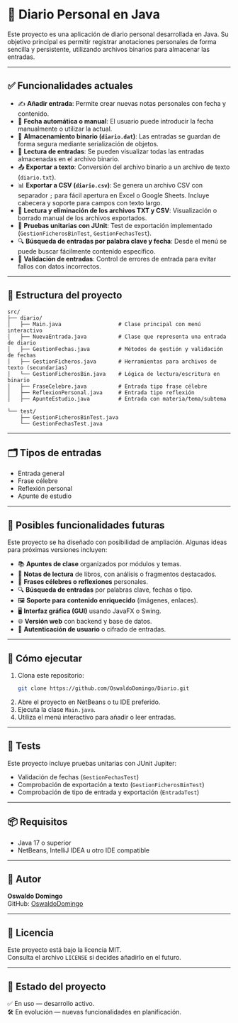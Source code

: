 # 📔 Diario Personal en Java

Este proyecto es una aplicación de diario personal desarrollada en Java. Su objetivo principal es permitir registrar anotaciones personales de forma sencilla y persistente, utilizando archivos binarios para almacenar las entradas.

---

## ✅ Funcionalidades actuales

- ✍️ **Añadir entrada**: Permite crear nuevas notas personales con fecha y contenido.
- 📅 **Fecha automática o manual**: El usuario puede introducir la fecha manualmente o utilizar la actual.
- 💾 **Almacenamiento binario (`diario.dat`)**: Las entradas se guardan de forma segura mediante serialización de objetos.
- 🔁 **Lectura de entradas**: Se pueden visualizar todas las entradas almacenadas en el archivo binario.
- 📤 **Exportar a texto**: Conversión del archivo binario a un archivo de texto (`diario.txt`).
- 📊 **Exportar a CSV (`diario.csv`)**: Se genera un archivo CSV con separador `;` para fácil apertura en Excel o Google Sheets. Incluye cabecera y soporte para campos con texto largo.
- 📂 **Lectura y eliminación de los archivos TXT y CSV**: Visualización o borrado manual de los archivos exportados.
- 🧪 **Pruebas unitarias con JUnit**: Test de exportación implementado (`GestionFicherosBinTest`, `GestionFechasTest`).
- 🔍 **Búsqueda de entradas por palabra clave y fecha**: Desde el menú se puede buscar fácilmente contenido específico.
- 🧼 **Validación de entradas**: Control de errores de entrada para evitar fallos con datos incorrectos.

---

## 📁 Estructura del proyecto

```
src/
├── diario/
│   ├── Main.java                  # Clase principal con menú interactivo
│   ├── NuevaEntrada.java          # Clase que representa una entrada de diario
│   ├── GestionFechas.java         # Métodos de gestión y validación de fechas
│   ├── GestionFicheros.java       # Herramientas para archivos de texto (secundarias)
│   └── GestionFicherosBin.java    # Lógica de lectura/escritura en binario
│   ├── FraseCelebre.java          # Entrada tipo frase célebre
│   ├── ReflexionPersonal.java     # Entrada tipo reflexión
│   ├── ApunteEstudio.java         # Entrada con materia/tema/subtema

└── test/
    ├── GestionFicherosBinTest.java
    └── GestionFechasTest.java
```

---

## 🗂️ Tipos de entradas
- Entrada general
- Frase célebre
- Reflexión personal
- Apunte de estudio

---
## 🔮 Posibles funcionalidades futuras

Este proyecto se ha diseñado con posibilidad de ampliación. Algunas ideas para próximas versiones incluyen:

- 📚 **Apuntes de clase** organizados por módulos y temas.
- 📖 **Notas de lectura** de libros, con análisis o fragmentos destacados.
- 💬 **Frases célebres o reflexiones** personales.
- 🔍 **Búsqueda de entradas** por palabras clave, fechas o tipo.
- 🖼️ **Soporte para contenido enriquecido** (imágenes, enlaces).
- 🖥️ **Interfaz gráfica (GUI)** usando JavaFX o Swing.
- 🌐 **Versión web** con backend y base de datos.
- 🔐 **Autenticación de usuario** o cifrado de entradas.

---

## 🚀 Cómo ejecutar

1. Clona este repositorio:
   ```bash
   git clone https://github.com/OswaldoDomingo/Diario.git
   ```
2. Abre el proyecto en NetBeans o tu IDE preferido.
3. Ejecuta la clase `Main.java`.
4. Utiliza el menú interactivo para añadir o leer entradas.

---

## 🧪 Tests

Este proyecto incluye pruebas unitarias con JUnit Jupiter:

- Validación de fechas (`GestionFechasTest`)
- Comprobación de exportación a texto (`GestionFicherosBinTest`)
- Comprobación de tipo de entrada y exportación (`EntradaTest`)


---

## 📦 Requisitos

- Java 17 o superior
- NetBeans, IntelliJ IDEA u otro IDE compatible

---

## 👤 Autor

**Oswaldo Domingo**  
GitHub: [OswaldoDomingo](https://github.com/OswaldoDomingo)

---

## 📝 Licencia

Este proyecto está bajo la licencia MIT.  
Consulta el archivo `LICENSE` si decides añadirlo en el futuro.

---

## 📌 Estado del proyecto

✅ En uso — desarrollo activo.  
🛠️ En evolución — nuevas funcionalidades en planificación.


